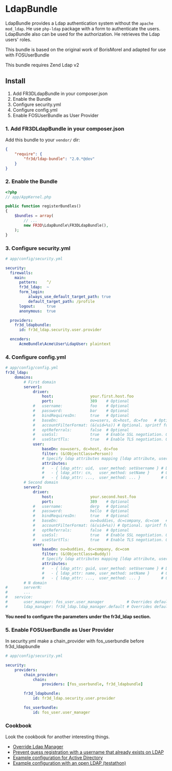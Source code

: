 LdapBundle
==========

LdapBundle provides a Ldap authentication system without the `apache mod_ldap`. He use `php-ldap` package with a form to authenticate the users. LdapBundle also can be used for the authorization. He retrieves the  Ldap users' roles.

This bundle is based on the original work of BorisMorel and adapted for use with FOSUserBundle

This bundle requires Zend Ldap v2

Install
-------
1. Add FR3DLdapBundle in your composer.json
2. Enable the Bundle
3. Configure security.yml
4. Configure config.yml
5. Enable FOSUserBundle as User Provider

### 1. Add FR3DLdapBundle in your composer.json

Add this bundle to your `vendor/` dir:

```json
{
    "require": {
        "fr3d/ldap-bundle": "2.0.*@dev"
    }
}
```

### 2. Enable the Bundle

``` php
<?php
// app/AppKernel.php

public function registerBundles()
{
    $bundles = array(
        // ...
        new FR3D\LdapBundle\FR3DLdapBundle(),
    );
}
```

### 3. Configure security.yml
``` yaml
# app/config/security.yml

security:
  firewalls:
    main:
      pattern:    ^/
      fr3d_ldap:  ~
      form_login:
          always_use_default_target_path: true
          default_target_path: /profile
      logout:     true
      anonymous:  true

  providers:
    fr3d_ldapbundle:
      id: fr3d_ldap.security.user.provider

  encoders:
      AcmeBundle\Acme\User\LdapUser: plaintext
```

### 4. Configure config.yml
``` yaml
# app/config/config.yml
fr3d_ldap:
    domains:
        # First domain
        server1:
            driver:
                host:                your.first.host.foo
                port:                389    # Optional
            #   username:            foo    # Optional
            #   password:            bar    # Optional
            #   bindRequiresDn:      true   # Optional
            #   baseDn:              ou=users, dc=host, dc=foo   # Optional
            #   accountFilterFormat: (&(uid=%s)) # Optional. sprintf format %s will be the username
            #   optReferrals:        false  # Optional
            #   useSsl:              true   # Enable SSL negotiation. Optional
            #   useStartTls:         true   # Enable TLS negotiation. Optional
            user:
                baseDn: ou=users, dc=host, dc=foo
                filter: (&(ObjectClass=Person))
                # Specify ldap attributes mapping [ldap attribute, user object method]
                attributes:
                #   - { ldap_attr: uid,  user_method: setUsername } # Default
                #   - { ldap_attr: cn,   user_method: setName }     # Optional
                #   - { ldap_attr: ...,  user_method: ... }         # Optional
        # Second domain
        server2:
            driver:
                host:                your.second.host.foo
                port:                389    # Optional
            #   username:            derp   # Optional
            #   password:            hello  # Optional
            #   bindRequiresDn:      true   # Optional
            #   baseDn:              ou=buddies, dc=company, dc=com   # Optional
            #   accountFilterFormat: (&(uid=%s)) # Optional. sprintf format %s will be the username
            #   optReferrals:        false  # Optional
            #   useSsl:              true   # Enable SSL negotiation. Optional
            #   useStartTls:         true   # Enable TLS negotiation. Optional
            user:
                baseDn: ou=buddies, dc=company, dc=com
                filter: (&(ObjectClass=Buddy))
                # Specify ldap attributes mapping [ldap attribute, user object method]
                attributes:
                #   - { ldap_attr: guid, user_method: setUsername } # Default
                #   - { ldap_attr: name, user_method: setName }     # Optional
                #   - { ldap_attr: ...,  user_method: ... }         # Optional
        # N domain
#       serverN:
#       ...
#   service:
#       user_manager: fos_user.user_manager          # Overrides default user manager
#       ldap_manager: fr3d_ldap.ldap_manager.default # Overrides default ldap manager
```

**You need to configure the parameters under the fr3d_ldap section.**

### 5. Enable FOSUserBundle as User Provider

In security.yml make a chain_provider with fos_userbundle before fr3d_ldapbundle

``` yaml
# app/config/security.yml

security:
    providers:
        chain_provider:
            chain:
                providers: [fos_userbundle, fr3d_ldapbundle]

        fr3d_ldapbundle:
            id: fr3d_ldap.security.user.provider

        fos_userbundle:
            id: fos_user.user_manager

```

### Cookbook

Look the cookbook for another interesting things.

- [Override Ldap Manager](cookbook/override_ldap-manager.md)
- [Prevent guess registration with a username that already exists on LDAP](cookbook/validator.md)
- [Example configuration for Active Directory](cookbook/active-directory.md)
- [Example configuration with an open LDAP (testathon)](cookbook/testathon.md)
